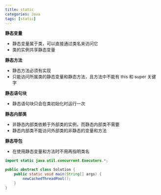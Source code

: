 ```yaml
---
title: static
categories: Java
tags: [static]
---
```


**静态变量**

- 静态变量属于类，可以直接通过类名来访问它
- 类的实例共享静态变量

**静态方法**

- 静态方法必须有实现
- 只能访问所属类的静态变量和静态方法，且方法中不能有 this 和 super 关键字

<!--more-->

**静态语句块**

- 静态语句块只会在类初始化时运行一次

**静态内部类**

- 非静态内部类依赖于外部类的实例，而静态内部类不需要
- 静态内部类不能访问外部类的非静态的变量和方法

**静态导包**

- 在使用静态变量和方法时不用再指明类名

```java
import static java.util.concurrent.Executors.*;

public abstract class Solution {
	public static void main(String[] args) {
		newCachedThreadPool();
	}
}
```

